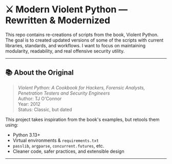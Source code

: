 # ⚔️ Modern Violent Python — Rewritten & Modernized

This repo contains re-creations of scripts from the book, Violent Python. The goal is to created  updated versions of some of the scripts with  current libraries, standards, and workflows. I want to  focus on maintaining modularity, readability, and real offensive security utility.

---

## 📚 About the Original

> *Violent Python: A Cookbook for Hackers, Forensic Analysts, Penetration Testers and Security Engineers*  
> Author: TJ O'Connor  
> Year: 2012  
> Status: Classic, but dated

This project takes inspiration from the book's examples, but retools them using:

- Python 3.13+
- Virtual environments & `requirements.txt`
- `passlib`, `argparse`, `concurrent.futures`, etc.
- Cleaner code, safer practices, and extensible design

---
